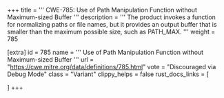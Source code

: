 +++
title = '''
CWE-785: Use of Path Manipulation Function without Maximum-sized Buffer
'''
description	= '''
The product invokes a function for normalizing paths or file names, but it provides an output buffer that is smaller than the maximum possible size, such as PATH_MAX.
'''
weight = 785

[extra]
id = 785
name = '''
Use of Path Manipulation Function without Maximum-sized Buffer
'''
url = "https://cwe.mitre.org/data/definitions/785.html"
vote = "Discouraged via Debug Mode"
class = "Variant"
clippy_helps = false
rust_docs_links = [
	
]
+++
